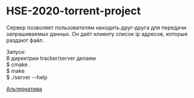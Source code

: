 # HSE-2020-torrent-project
Сервер позволяет пользователям находить друг-друга для передачи запрашиваемых данных.
Он даёт клиенту список ip адресов, которые раздают файл.  

Запуск:  
В директрии tracker/server делаем  
$ cmake .  
$ make  
$ ./server  --help  
  
[Альтернатива](https://github.com/webtorrent/bittorrent-tracker)
